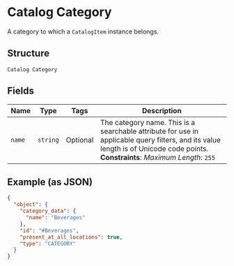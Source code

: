 
# Catalog Category

A category to which a `CatalogItem` instance belongs.

## Structure

`Catalog Category`

## Fields

| Name | Type | Tags | Description |
|  --- | --- | --- | --- |
| `name` | `string` | Optional | The category name. This is a searchable attribute for use in applicable query filters, and its value length is of Unicode code points.<br>**Constraints**: *Maximum Length*: `255` |

## Example (as JSON)

```json
{
  "object": {
    "category_data": {
      "name": "Beverages"
    },
    "id": "#Beverages",
    "present_at_all_locations": true,
    "type": "CATEGORY"
  }
}
```

